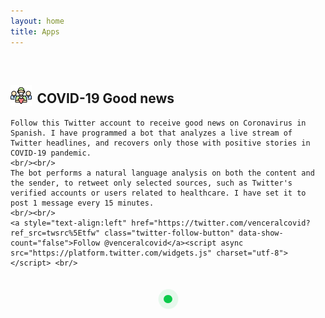 ```yaml
---
layout: home
title: Apps
---
```



<style>

.spinners-container .spinner-block {
    float:none;
		width:1.3rem;
		margin-left:0px;
		margin-right:8px;
    vertical-align:text-bottom;
}
.spinners-container .spinner-block:nth-child(5n) {
  margin-right: 0px;
}
.spinners-container .spinner-block h2 {
  margin: 0px 0px 20px 0px;
}

/* YOU NEED THESE STYLES */
/* spinner style */
.spinner-eff {
  position: relative;
  width: 40px;
  height: 40px;
}
.spinner-eff:before, .spinner-eff:after {
  content: "";
  display: block;
}
.spinner-eff .spinner-bar:before, .spinner-eff .spinner-bar:after {
  content: "";
  display: block;
}


/* spinner-3 styles */
@-webkit-keyframes pulse {
  0% {
    -webkit-transform: scale(0);
            transform: scale(0);
  }
  50% {
    -webkit-transform: scale(1.3);
            transform: scale(1.3);
    opacity: 0;
  }
  100% {
    -webkit-transform: scale(1.3);
            transform: scale(1.3);
    opacity: 0;
  }
}
@keyframes pulse {
  0% {
    -webkit-transform: scale(0);
            transform: scale(0);
  }
  50% {
    -webkit-transform: scale(1.3);
            transform: scale(1.3);
    opacity: 0;
  }
  100% {
    -webkit-transform: scale(1.3);
            transform: scale(1.3);
    opacity: 0;
  }
}
@-webkit-keyframes pulse-2 {
  0% {
    -webkit-transform: scale(0);
            transform: scale(0);
  }
  100% {
    -webkit-transform: scale(1.3);
            transform: scale(1.3);
    opacity: 0;
  }
}
@keyframes pulse-2 {
  0% {
    -webkit-transform: scale(0);
            transform: scale(0);
  }
  100% {
    -webkit-transform: scale(1.3);
            transform: scale(1.3);
    opacity: 0;
  }
}
.spinner-eff.spinner-eff-3 .circle {
  border-radius: 100px;
  position: absolute;
  left: 0;
  right: 0;
  margin: auto;
  -webkit-transform: scale(1);
          transform: scale(1);
  -webkit-transform-origin: center center;
          transform-origin: center center;
}
.spinner-eff.spinner-eff-3 .circle-1 {
  width: 100%;
  height: 100%;
  background-color: #60f691;
  top: 0;
  -webkit-animation: pulse 1.9s linear 0s infinite;
          animation: pulse 1.9s linear 0s infinite;
}
.spinner-eff.spinner-eff-3 .circle-2 {
  width: 66.6%;
  height: 66.6%;
  background-color: #0CCA4A;
  top: 16.5%;
  -webkit-animation: pulse-2 1.9s linear 0s infinite;
          animation: pulse-2 1.9s linear 0s infinite;
}
.spinner-eff.spinner-eff-3 .circle-3 {
  width: 33.3%;
  height: 33.3%;
  background-color: #0CCA4A;
  top: 33.3%;
}



.commonP {
	margin-left:50px;
}

.section-icon {
	width:2.15rem;
	margin-right:0.9rem;
  margin-left:2.9rem;
	vertical-align:text-bottom;
}



@media only screen and (max-width: 1024px) {
  .prev, .next,.text {font-size: 11px}
	.commonP {
		margin-left:0px;
	}
  .section-icon {
	width:2.15rem;
	margin-right:0.5rem;
  margin-left:0rem;
	vertical-align:text-bottom;
  }
}

</style>

<br/>

<h2><img src = 'assets/enfermero.png' class = 'section-icon'/>COVID-19 Good news</h2>

<p class = 'commonP'>

	Follow this Twitter account to receive good news on Coronavirus in Spanish. I have programmed a bot that analyzes a live stream of Twitter headlines, and recovers only those with positive stories in COVID-19 pandemic.
	<br/><br/>
	The bot performs a natural language analysis on both the content and the sender, to retweet only selected sources, such as Twitter's verified accounts or users related to healthcare. I have set it to post 1 message every 15 minutes.
	<br/><br/>
	<a style="text-align:left" href="https://twitter.com/venceralcovid?ref_src=twsrc%5Etfw" class="twitter-follow-button" data-show-count="false">Follow @venceralcovid</a><script async src="https://platform.twitter.com/widgets.js" charset="utf-8"></script> <br/>
</p>

<br/>

<center>
  <div class="spinner-block" title="Listening good news">
    <div class="spinner-eff spinner-eff-3">
      <div class="circle circle-1"></div>
      <div class="circle circle-2"></div>
      <div class="circle circle-3"></div>
    </div>
  </div>

  <a class="twitter-timeline" data-width="650" href="https://twitter.com/venceralcovid?ref_src=twsrc%5Etfw"></a> <script async src="https://platform.twitter.com/widgets.js" charset="utf-8"></script>
</center>

